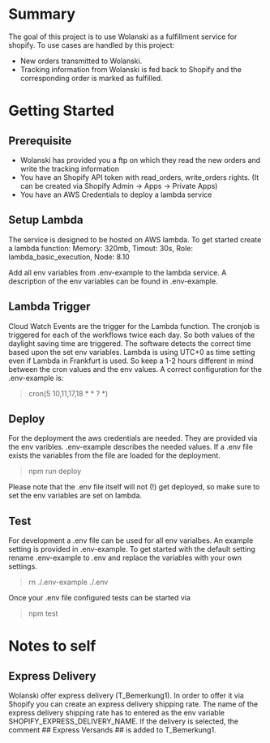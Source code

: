 # Summary
The goal of this project is to use Wolanski as a fulfillment service for shopify. To use cases are handled by this project:
* New orders transmitted to Wolanski.
* Tracking information from Wolanski is fed back to Shopify and the corresponding order is marked as fulfilled.


# Getting Started
## Prerequisite
* Wolanski has provided you a ftp on which they read the new orders and write the tracking information
* You have an Shopify API token with read_orders, write_orders rights. (It can be created via Shopify Admin -> Apps -> Private Apps)
* You have an AWS Credentials to deploy a lambda service

## Setup Lambda
The service is designed to be hosted on AWS lambda. To get started create a lambda function: Memory: 320mb, Timout: 30s, Role: lambda\_basic\_execution, Node: 8.10

Add all env variables from .env-example to the lambda service. A description of the env variables can be found in .env-example.

## Lambda Trigger
Cloud Watch Events are the trigger for the Lambda function. The cronjob is triggered for each of the workflows twice each day. So both values of the daylight saving time are triggered. The software detects the correct time based upon the set env variables. Lambda is using UTC+0 as time setting even if Lambda in Frankfurt is used. So keep a 1-2 hours different in mind between the cron values and the env values.
A correct configuration for the .env-example is:
> cron(5 10,11,17,18 * * ? *)


## Deploy
For the deployment the aws credentials are needed. They are provided via the env varibles. .env-example describes the needed values. If a .env file exists the variables from the file are loaded for the deployment.
> npm run deploy

Please note that the .env file itself will not (!) get deployed, so make sure to set the env variables are set on lambda.

## Test
For development a .env file can be used for all env varialbes. An example setting is provided in .env-example. To get started with the default setting rename .env-example to .env and replace the variables with your own settings.
> rn ./.env-example ./.env

Once your .env file configured tests can be started via 
> npm test


# Notes to self
## Express Delivery
Wolanski offer express delivery (T\_Bemerkung1). In order to offer it via Shopify you can create an express delivery shipping rate. The name of the express delivery shipping rate has to entered as the env variable SHOPIFY\_EXPRESS\_DELIVERY\_NAME. If the delivery is selected, the comment ## Express Versands ## is added to T\_Bemerkung1.
